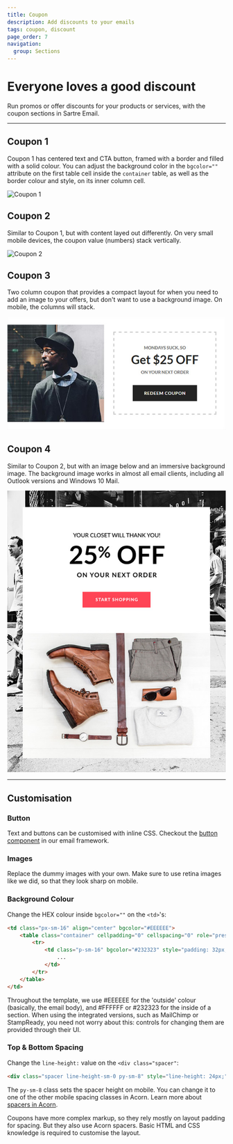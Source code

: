 ```yaml
---
title: Coupon
description: Add discounts to your emails
tags: coupon, discount
page_order: 7
navigation:
  group: Sections
---
```


# Everyone loves a good discount

Run promos or offer discounts for your products or services, with the coupon sections in Sartre Email.

---

## Coupon 1

Coupon 1 has centered text and CTA button, framed with a border and filled with a solid colour. You can adjust the background color in the `bgcolor=""` attribute on the first table cell inside the `container` table, as well as the border colour and style, on its inner column cell.

![Coupon 1](/img/email/sartre/sections/coupon-1.png)

## Coupon 2

Similar to Coupon 1, but with content layed out differently. On very small mobile devices, the coupon value (numbers) stack vertically.

![Coupon 2](/img/email/sartre/sections/coupon-2.png)

## Coupon 3

Two column coupon that provides a compact layout for when you need to add an image to your offers, but don't want to use a background image. On mobile, the columns will stack.

![Coupon 3](/img/email/sartre/sections/coupon-3.jpg)

## Coupon 4

Similar to Coupon 2, but with an image below and an immersive background image. The background image works in almost all email clients, including all Outlook versions and Windows 10 Mail.

![Coupon 4](/img/email/sartre/sections/coupon-4.jpg)

---

## Customisation

### Button

Text and buttons can be customised with inline CSS. Checkout the [button component](https://docs.thememountain.com/acorn/components/button) in our email framework.

### Images

Replace the dummy images with your own. Make sure to use retina images like we did, so that they look sharp on mobile.

### Background Colour

Change the HEX colour inside `bgcolor=""` on the `<td>`'s:

```html
<td class="px-sm-16" align="center" bgcolor="#EEEEEE">
    <table class="container" cellpadding="0" cellspacing="0" role="presentation" width="600">
        <tr>
            <td class="p-sm-16" bgcolor="#232323" style="padding: 32px;">
                ...
            </td>
        </tr>
    </table>
</td>
```

Throughout the template, we use #EEEEEE for the 'outside' colour (basically, the email body), and #FFFFFF or #232323 for the inside of a section. When using the integrated versions, such as MailChimp or StampReady, you need not worry about this: controls for changing them are provided through their UI.

### Top & Bottom Spacing

Change the `line-height:` value on the `<div class="spacer"`: 

```html
<div class="spacer line-height-sm-0 py-sm-8" style="line-height: 24px;">&zwnj;</div>
```

The `py-sm-8` class sets the spacer height on mobile. You can change it to one of the other mobile spacing classes in Acorn. Learn more about [spacers in Acorn](https://docs.thememountain.com/acorn/utilities/spacing).

Coupons have more complex markup, so they rely mostly on layout padding for spacing. But they also use Acorn spacers. Basic HTML and CSS knowledge is required to customise the layout.


